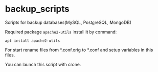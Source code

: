 # backup_scripts
Scripts for backup databases(MySQL, PostgreSQL, MongoDB)

Required package ``apache2-utils`` install it by command:

``apt install apache2-utils``

For start rename files from *.conf.orig to *.conf and setup variables in this files.

You can launch this script with crone.
